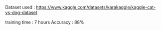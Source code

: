 Dataset used : https://www.kaggle.com/datasets/karakaggle/kaggle-cat-vs-dog-dataset

training time : 7 hours Accuracy : 88%
